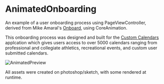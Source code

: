 # AnimatedOnboarding

An example of a user onboarding process using PageViewController, derived from Mike Amaral's [Onboard](https://github.com/mamaral/Onboard), using CoreAnimation.

This onboarding process was designed and built for the [Custom Calendars](https://itunes.apple.com/us/app/custom-calendars-sports-social/id993245081?mt=8) applcation which gives users access to over 5000 calendars ranging from professional and collegiate athletics, recreational events, and custom user submitted calendars. 

![AnimatedPreview](https://github.com/mamaral/Onboard/blob/master/Screenshots/almanac.gif)

All assets were created on photoshop/sketch, with some rendered at runtime.  

